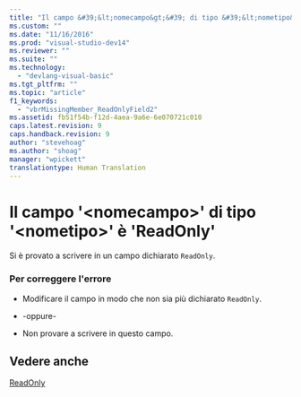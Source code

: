 ```yaml
---
title: "Il campo &#39;&lt;nomecampo&gt;&#39; di tipo &#39;&lt;nometipo&gt;&#39; &#232; &#39;ReadOnly&#39; | Microsoft Docs"
ms.custom: ""
ms.date: "11/16/2016"
ms.prod: "visual-studio-dev14"
ms.reviewer: ""
ms.suite: ""
ms.technology: 
  - "devlang-visual-basic"
ms.tgt_pltfrm: ""
ms.topic: "article"
f1_keywords: 
  - "vbrMissingMember_ReadOnlyField2"
ms.assetid: fb51f54b-f12d-4aea-9a6e-6e070721c010
caps.latest.revision: 9
caps.handback.revision: 9
author: "stevehoag"
ms.author: "shoag"
manager: "wpickett"
translationtype: Human Translation
---
```

# Il campo &#39;&lt;nomecampo&gt;&#39; di tipo &#39;&lt;nometipo&gt;&#39; &#232; &#39;ReadOnly&#39;
Si è provato a scrivere in un campo dichiarato `ReadOnly`.  
  
### Per correggere l'errore  
  
-   Modificare il campo in modo che non sia più dichiarato `ReadOnly`.  
  
-   \-oppure\-  
  
-   Non provare a scrivere in questo campo.  
  
## Vedere anche  
 [ReadOnly](../../visual-basic/language-reference/modifiers/readonly.md)